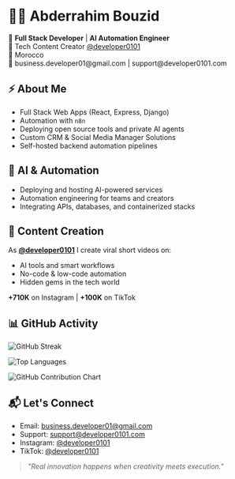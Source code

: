 <h1>👨‍💻 Abderrahim Bouzid</h1>

<p>
🚀 <strong>Full Stack Developer</strong> | <strong>AI Automation Engineer</strong><br/>
🎥 Tech Content Creator <a href="https://instagram.com/developer0101" target="_blank">@developer0101</a><br/>
📍 Morocco<br/>
📧 business.developer01@gmail.com | support@developer0101.com
</p>

<h2>⚡ About Me</h2>
<ul>
  <li>Full Stack Web Apps (React, Express, Django)</li>
  <li>Automation with <code>n8n</code></li>
  <li>Deploying open source tools and private AI agents</li>
  <li>Custom CRM & Social Media Manager Solutions</li>
  <li>Self-hosted backend automation pipelines</li>
</ul>

<h2>🧠 AI & Automation</h2>
<ul>
  <li>Deploying and hosting AI-powered services</li>
  <li>Automation engineering for teams and creators</li>
  <li>Integrating APIs, databases, and containerized stacks</li>
</ul>

<h2>🎥 Content Creation</h2>
<p>
As <strong><a href="https://instagram.com/developer0101">@developer0101</a></strong> I create viral short videos on:
</p>
<ul>
  <li>AI tools and smart workflows</li>
  <li>No-code & low-code automation</li>
  <li>Hidden gems in the tech world</li>
</ul>
<p><strong>+710K</strong> on Instagram | <strong>+100K</strong> on TikTok</p>

<h2>📊 GitHub Activity</h2>

<p>
  <img src="https://streak-stats.demolab.com?user=abderrahimbouzid&theme=transparent&hide_border=true" alt="GitHub Streak" />
</p>

<p>
  <img src="https://github-readme-stats.vercel.app/api/top-langs/?username=abderrahimbouzid&layout=compact&theme=transparent&hide_border=true" alt="Top Languages" />
</p>

<p>
  <img src="https://ghchart.rshah.org/0e76a8/abderrahimbouzid" alt="GitHub Contribution Chart" />
</p>

<h2>📬 Let's Connect</h2>
<ul>
  <li>Email: <a href="mailto:business.developer01@gmail.com">business.developer01@gmail.com</a></li>
  <li>Support: <a href="mailto:support@developer0101.com">support@developer0101.com</a></li>
  <li>Instagram: <a href="https://instagram.com/developer0101">@developer0101</a></li>
  <li>TikTok: <a href="https://tiktok.com/@developer0101">@developer0101</a></li>
</ul>

<blockquote>
  <em>"Real innovation happens when creativity meets execution."</em>
</blockquote>
